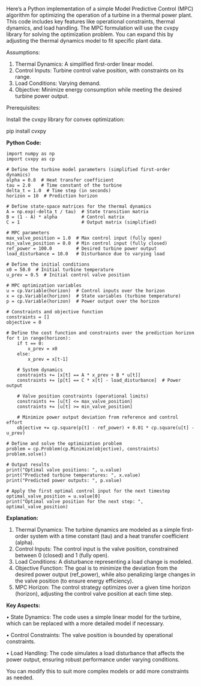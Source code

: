 Here’s a Python implementation of a simple Model Predictive Control (MPC) algorithm for optimizing the operation of a turbine in a thermal power plant. This code includes key features like operational constraints, thermal dynamics, and load handling. The MPC formulation will use the cvxpy library for solving the optimization problem. You can expand this by adjusting the thermal dynamics model to fit specific plant data.

Assumptions:

1.	Thermal Dynamics: A simplified first-order linear model.
2.	Control Inputs: Turbine control valve position, with constraints on its range.
3.	Load Conditions: Varying demand.
4.	Objective: Minimize energy consumption while meeting the desired turbine power output.

Prerequisites:

Install the cvxpy library for convex optimization:

pip install cvxpy

**Python Code:**

```
import numpy as np
import cvxpy as cp

# Define the turbine model parameters (simplified first-order dynamics)
alpha = 0.8  # Heat transfer coefficient
tau = 2.0    # Time constant of the turbine
delta_t = 1.0  # Time step (in seconds)
horizon = 10  # Prediction horizon

# Define state-space matrices for the thermal dynamics
A = np.exp(-delta_t / tau)  # State transition matrix
B = (1 - A) * alpha         # Control matrix
C = 1                       # Output matrix (simplified)

# MPC parameters
max_valve_position = 1.0  # Max control input (fully open)
min_valve_position = 0.0  # Min control input (fully closed)
ref_power = 100.0         # Desired turbine power output
load_disturbance = 10.0   # Disturbance due to varying load

# Define the initial conditions
x0 = 50.0  # Initial turbine temperature
u_prev = 0.5  # Initial control valve position

# MPC optimization variables
u = cp.Variable(horizon)  # Control inputs over the horizon
x = cp.Variable(horizon)  # State variables (turbine temperature)
p = cp.Variable(horizon)  # Power output over the horizon

# Constraints and objective function
constraints = []
objective = 0

# Define the cost function and constraints over the prediction horizon
for t in range(horizon):
    if t == 0:
        x_prev = x0
    else:
        x_prev = x[t-1]
    
    # System dynamics
    constraints += [x[t] == A * x_prev + B * u[t]]
    constraints += [p[t] == C * x[t] - load_disturbance]  # Power output

    # Valve position constraints (operational limits)
    constraints += [u[t] <= max_valve_position]
    constraints += [u[t] >= min_valve_position]
    
    # Minimize power output deviation from reference and control effort
    objective += cp.square(p[t] - ref_power) + 0.01 * cp.square(u[t] - u_prev)

# Define and solve the optimization problem
problem = cp.Problem(cp.Minimize(objective), constraints)
problem.solve()

# Output results
print("Optimal valve positions: ", u.value)
print("Predicted turbine temperatures: ", x.value)
print("Predicted power outputs: ", p.value)

# Apply the first optimal control input for the next timestep
optimal_valve_position = u.value[0]
print("Optimal valve position for the next step: ", optimal_valve_position)
```

**Explanation:**

1.	Thermal Dynamics: The turbine dynamics are modeled as a simple first-order system with a time constant (tau) and a heat transfer coefficient (alpha).
2.	Control Inputs: The control input is the valve position, constrained between 0 (closed) and 1 (fully open).
3.	Load Conditions: A disturbance representing a load change is modeled.
4.	Objective Function: The goal is to minimize the deviation from the desired power output (ref_power), while also penalizing large changes in the valve position (to ensure energy efficiency).
5.	MPC Horizon: The control strategy optimizes over a given time horizon (horizon), adjusting the control valve position at each time step.

**Key Aspects:**

•	State Dynamics: The code uses a simple linear model for the turbine, which can be replaced with a more detailed model if necessary.

•	Control Constraints: The valve position is bounded by operational constraints.

•	Load Handling: The code simulates a load disturbance that affects the power output, ensuring robust performance under varying conditions.

You can modify this to suit more complex models or add more constraints as needed.

